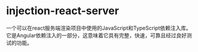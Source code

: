 # injection-react-server
一个可以在react服务端渲染项目中使用的JavaScript和TypeScript依赖注入库。它是Angular依赖注入的一部分，这意味着它具有完整，快速，可靠且经过良好测试的功能。
